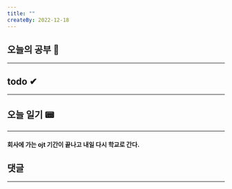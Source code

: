 ```yaml
---
title: ""
createBy: 2022-12-18
---
```

## 오늘의 공부 🎉
---
### 

## todo ✔
---

## 오늘 일기 📟
---
#### 회사에 가는 ojt 기간이 끝나고 내일 다시 학교로 간다.

## 댓글
---

<Comment />